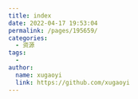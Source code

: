 ```yaml
---
title: index
date: 2022-04-17 19:53:04
permalink: /pages/195659/
categories:
  - 资源
tags:
  - 
author: 
  name: xugaoyi
  link: https://github.com/xugaoyi
---
```

